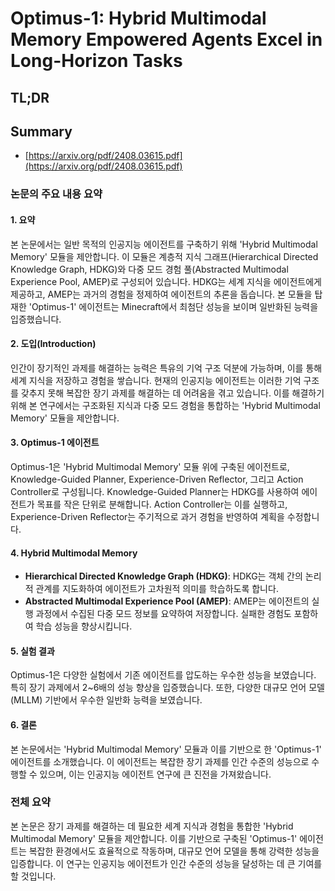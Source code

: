 # Optimus-1: Hybrid Multimodal Memory Empowered Agents Excel in Long-Horizon Tasks
## TL;DR
## Summary
- [https://arxiv.org/pdf/2408.03615.pdf](https://arxiv.org/pdf/2408.03615.pdf)

### 논문의 주요 내용 요약

#### 1. 요약
본 논문에서는 일반 목적의 인공지능 에이전트를 구축하기 위해 'Hybrid Multimodal Memory' 모듈을 제안합니다. 이 모듈은 계층적 지식 그래프(Hierarchical Directed Knowledge Graph, HDKG)와 다중 모드 경험 풀(Abstracted Multimodal Experience Pool, AMEP)로 구성되어 있습니다. HDKG는 세계 지식을 에이전트에게 제공하고, AMEP는 과거의 경험을 정제하여 에이전트의 추론을 돕습니다. 본 모듈을 탑재한 'Optimus-1' 에이전트는 Minecraft에서 최첨단 성능을 보이며 일반화된 능력을 입증했습니다.

#### 2. 도입(Introduction)
인간이 장기적인 과제를 해결하는 능력은 특유의 기억 구조 덕분에 가능하며, 이를 통해 세계 지식을 저장하고 경험을 쌓습니다. 현재의 인공지능 에이전트는 이러한 기억 구조를 갖추지 못해 복잡한 장기 과제를 해결하는 데 어려움을 겪고 있습니다. 이를 해결하기 위해 본 연구에서는 구조화된 지식과 다중 모드 경험을 통합하는 'Hybrid Multimodal Memory' 모듈을 제안합니다.

#### 3. Optimus-1 에이전트
Optimus-1은 'Hybrid Multimodal Memory' 모듈 위에 구축된 에이전트로, Knowledge-Guided Planner, Experience-Driven Reflector, 그리고 Action Controller로 구성됩니다. Knowledge-Guided Planner는 HDKG를 사용하여 에이전트가 목표를 작은 단위로 분해합니다. Action Controller는 이를 실행하고, Experience-Driven Reflector는 주기적으로 과거 경험을 반영하여 계획을 수정합니다.

#### 4. Hybrid Multimodal Memory
- **Hierarchical Directed Knowledge Graph (HDKG)**: HDKG는 객체 간의 논리적 관계를 지도화하여 에이전트가 고차원적 의미를 학습하도록 합니다.
- **Abstracted Multimodal Experience Pool (AMEP)**: AMEP는 에이전트의 실행 과정에서 수집된 다중 모드 정보를 요약하여 저장합니다. 실패한 경험도 포함하여 학습 성능을 향상시킵니다.

#### 5. 실험 결과
Optimus-1은 다양한 실험에서 기존 에이전트를 압도하는 우수한 성능을 보였습니다. 특히 장기 과제에서 2~6배의 성능 향상을 입증했습니다. 또한, 다양한 대규모 언어 모델(MLLM) 기반에서 우수한 일반화 능력을 보였습니다.

#### 6. 결론
본 논문에서는 'Hybrid Multimodal Memory' 모듈과 이를 기반으로 한 'Optimus-1' 에이전트를 소개했습니다. 이 에이전트는 복잡한 장기 과제를 인간 수준의 성능으로 수행할 수 있으며, 이는 인공지능 에이전트 연구에 큰 진전을 가져왔습니다.

### 전체 요약
본 논문은 장기 과제를 해결하는 데 필요한 세계 지식과 경험을 통합한 'Hybrid Multimodal Memory' 모듈을 제안합니다. 이를 기반으로 구축된 'Optimus-1' 에이전트는 복잡한 환경에서도 효율적으로 작동하며, 대규모 언어 모델을 통해 강력한 성능을 입증합니다. 이 연구는 인공지능 에이전트가 인간 수준의 성능을 달성하는 데 큰 기여를 할 것입니다.